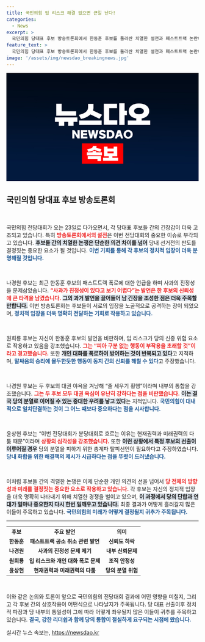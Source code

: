 ```yaml
---
title: 국민의힘 입 리스크 해결 없으면 큰일 난다!
categories:
  - News
excerpt: >
  국민의힘 당대표 후보 방송토론회에서 한동훈 후보를 둘러싼 치열한 설전과 패스트트랙 논란이 불거졌다. 나경원 후보는 한 후보의 사과를 비판하며 대권 욕심과 줄세우기 문제를 지적, 당의 분열 가능성에 대한 경고를 내놓았다. 이번 토론회는 의원들 간의 신뢰와 갈등의 단면을 드러내며 긴장감을 고조시켰다.
feature_text: >
  국민의힘 당대표 후보 방송토론회에서 한동훈 후보를 둘러싼 치열한 설전과 패스트트랙 논란이 불거졌다. 나경원 후보는 한 후보의 사과를 비판하며 대권 욕심과 줄세우기 문제를 지적, 당의 분열 가능성에 대한 경고를 내놓았다. 이번 토론회는 의원들 간의 신뢰와 갈등의 단면을 드러내며 긴장감을 고조시켰다.
image: '/assets/img/newsdao_breakingnews.jpg'
---
```


<p><img src="/assets/img/newsdao_breakingnews.jpg" alt="cryptoinkorea 속보" /></p>

<h2 data-ke-size="size26">국민의힘 당대표 후보 방송토론회</h2>

<p data-ke-size="size16">&nbsp;</p>

<p>국민의힘 전당대회가 오는 23일로 다가오면서, 각 당대표 후보들 간의 긴장감이 더욱 고조되고 있습니다. 특히 <b><span style="color: #ee2323;">방송토론회에서의 설전</span></b>은 이번 전당대회의 중요한 이슈로 부각되고 있습니다. <b><span style="background-color: #21538527;">후보들 간의 치열한 논쟁은 단순한 의견 차이를 넘어</span></b> 당내 선거전의 판도를 결정짓는 중요한 요소가 될 것입니다. <b><span style="color: #1a5490;">이번 기회를 통해 각 후보의 정치적 입장이 더욱 분명해질 것입니다.</span></b></p>

<p data-ke-size="size16">&nbsp;</p>

<p>나경원 후보는 최근 한동훈 후보의 패스트트랙 폭로에 대한 언급을 하며 사과의 진정성을 문제삼았습니다. <b><span style="color: #ee2323;">“사과가 진정성이 있다고 보기 어렵다”는 발언은 한 후보의 신뢰성에 큰 타격을 남겼습니다.</span></b> <b><span style="background-color: #21538527;">그의 과거 발언을 끌어들어 남 긴장을 조성한 점은 더욱 주목할 만합니다.</span></b> 이번 방송토론회는 후보들이 서로의 입장을 노골적으로 공격하는 장이 되었으며, <b><span style="color: #1a5490;">정치적 입장을 더욱 명확히 전달하는 기회로 작용하고 있습니다.</span></b></p>

<p data-ke-size="size16">&nbsp;</p>

<p>원희룡 후보는 자신이 한동훈 후보의 발언을 비판하며, 입 리스크가 당의 신종 위험 요소로 작용하고 있음을 강조했습니다. <b><span style="color: #ee2323;">그는 “피아 구분 없는 행동이 부작용을 초래할 것”이라고 경고했습니다.</span></b> 또한 <b><span style="background-color: #21538527;">개인 대화를 폭로하여 방어하는 것이 반복되고 있다</span></b>고 지적하며, <b><span style="color: #1a5490;">말싸움의 승리에 몰두한듯한 행동이 동지 간의 신뢰를 해칠 수 있다</span></b>고 주장했습니다.</p>

<p data-ke-size="size16">&nbsp;</p>

<p>나경원 후보는 두 후보의 대권 야욕을 겨냥해 “줄 세우기 횡행”이라며 내부의 통합을 강조했습니다. <b><span style="color: #ee2323;">그는 두 후보 모두 대권 욕심이 유난히 강하다는 점을 비판했습니다.</span></b> <b><span style="background-color: #21538527;">이는 결국 당의 분열로 이어질 수 있는 중대한 우려를 낳고 있다</span></b>는 지적입니다. <b><span style="color: #1a5490;">국민의힘이 대내적으로 일치단결하는 것이 그 어느 때보다 중요하다는 점을 시사합니다.</span></b></p>

<p data-ke-size="size16">&nbsp;</p>

<p>윤상현 후보는 “이번 전당대회가 분당대회로 흐르는 이유는 현재권력과 미래권력의 다툼 때문”이라며 <b><span style="color: #ee2323;">상황의 심각성을 강조했습니다.</span></b> 또한 <b><span style="background-color: #21538527;">이런 상황에서 특정 후보의 선출이 이루어질 경우</span></b> 당의 분열을 피하기 위한 총계파 탈피선언이 필요하다고 주장하였습니다. <b><span style="color: #1a5490;">당내 화합을 위한 해결책의 제시가 시급하다는 점을 뚜렷이 드러냈습니다.</span></b></p>

<p data-ke-size="size16">&nbsp;</p>

<p>이처럼 후보들 간의 격렬한 논쟁은 이제 단순한 개인 의견의 선을 넘어서 <b><span style="color: #ee2323;">당 전체의 방향성과 미래를 결정짓는 중요한 요소로 작용하고 있습니다.</span></b> 각 후보는 자신의 정치적 입장을 더욱 명확히 나타내기 위해 치열한 경쟁을 벌이고 있으며, <b><span style="background-color: #21538527;">이 과정에서 당의 단합과 연대가 얼마나 중요한지 다시 한번 일깨우고 있습니다.</span></b> 최종 결과가 어떻게 흘러갈지 많은 이들이 주목하고 있습니다. <b><span style="color: #1a5490;">국민의힘의 미래가 어떻게 결정될지 귀추가 주목됩니다.</span></b></p>

<hr>

<table style="border-collapse:collapse;width:100%;">
<tr>
<td style="text-align: center; height: 17px;"><b>후보</b></td>
<td style="text-align: center; height: 17px;"><b>주요 발언</b></td>
<td style="text-align: center; height: 17px;"><b>의미</b></td>
</tr>
<tr>
<td style="text-align: center; height: 17px;"><b>한동훈</b></td>
<td style="text-align: center; height: 17px;"><b>패스트트랙 공소 취소 관련 발언</b></td>
<td style="text-align: center; height: 17px;"><b>신뢰도 하락</b></td>
</tr>
<tr>
<td style="text-align: center; height: 17px;"><b>나경원</b></td>
<td style="text-align: center; height: 17px;"><b>사과의 진정성 문제 제기</b></td>
<td style="text-align: center; height: 17px;"><b>내부 신뢰문제</b></td>
</tr>
<tr>
<td style="text-align: center; height: 17px;"><b>원희룡</b></td>
<td style="text-align: center; height: 17px;"><b>입 리스크와 개인 대화 폭로 문제</b></td>
<td style="text-align: center; height: 17px;"><b>조직 안정성</b></td>
</tr>
<tr>
<td style="text-align: center; height: 17px;"><b>윤상현</b></td>
<td style="text-align: center; height: 17px;"><b>현재권력과 미래권력의 다툼</b></td>
<td style="text-align: center; height: 17px;"><b>당의 분열 위험</b></td>
</tr>
</table>

<p data-ke-size="size16">&nbsp;</p> 

<p>이와 같은 논의와 토론이 앞으로 국민의힘의 전당대회 결과에 어떤 영향을 미칠지, 그리고 각 후보 간의 상호작용이 어떤식으로 나타날지가 주목됩니다. 당 대표 선출이후 정치적 파장과 당 내부의 통일성이 그에 따라 어떻게 좌우될지 많은 이들이 귀추를 주목하고 있습니다. <b><span style="color: #1a5490;">결국, 강한 리더쉽과 함께 당의 통합이 절실하게 요구되는 시점에 왔습니다.</span></b></p>
실시간 뉴스 속보는, <a href="https://newsdao.kr" rel="dofollow">https://newsdao.kr</a>



